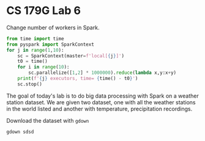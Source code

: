# CS 179G Lab 6

Change number of workers in Spark.
```python
from time import time
from pyspark import SparkContext
for j in range(1,10):
    sc = SparkContext(master=f'local[{j}]')
    t0 = time()
    for i in range(10):
        sc.parallelize([1,2] * 1000000).reduce(lambda x,y:x+y)
    print(f'{j} executors, time= {time() - t0}')
    sc.stop()
```
The goal of today's lab is to do big data processing with Spark on a weather station dataset. We are given two dataset, one with all the weather stations in the world listed and another with temperature, precipitation recordings.

Download the dataset with `gdown`
```bash
gdown sdsd
```
